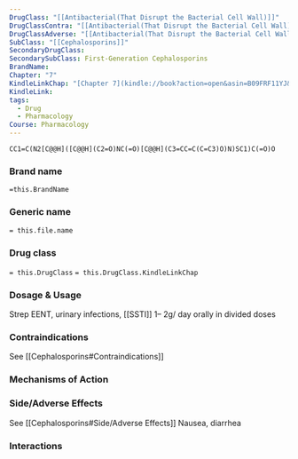 ```yaml
---
DrugClass: "[[Antibacterial(That Disrupt the Bacterial Cell Wall)]]"
DrugClassContra: "[[Antibacterial(That Disrupt the Bacterial Cell Wall) Template#Contraindications]]"
DrugClassAdverse: "[[Antibacterial(That Disrupt the Bacterial Cell Wall) Template#Side/Adverse Effects]]"
SubClass: "[[Cephalosporins]]"
SecondaryDrugClass: 
SecondarySubClass: First-Generation Cephalosporins
BrandName: 
Chapter: "7"
KindleLinkChap: "[Chapter 7](kindle://book?action=open&asin=B09FRF11YJ&location=3380)"
KindleLink: 
tags:
  - Drug
  - Pharmacology
Course: Pharmacology
---
```

```smiles
CC1=C(N2[C@@H]([C@@H](C2=O)NC(=O)[C@@H](C3=CC=C(C=C3)O)N)SC1)C(=O)O
```

### Brand name
`=this.BrandName`
### Generic name
`= this.file.name`

### Drug class 
`= this.DrugClass`
	`= this.DrugClass.KindleLinkChap`

### Dosage & Usage
Strep EENT, urinary infections, [[SSTI]]
1– 2g/ day orally in divided doses

### Contraindications
See [[Cephalosporins#Contraindications]]

### Mechanisms of Action

### Side/Adverse Effects
See [[Cephalosporins#Side/Adverse Effects]]
Nausea, diarrhea

### Interactions
